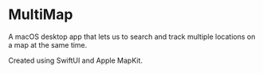 # MultiMap

A macOS desktop app that lets us to search and track multiple locations on a map at the same time.

Created using SwiftUI and Apple MapKit.
